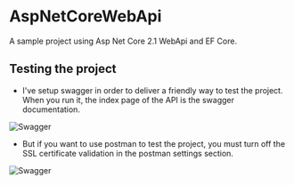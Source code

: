 # AspNetCoreWebApi
A sample project using Asp Net Core 2.1 WebApi and EF Core.

## Testing the project

- I've setup swagger in order to deliver a friendly way to test the project. When you run it, the index page of the API is the swagger documentation.

![Swagger](https://github.com/nmaia/AspNetCoreWebApi/blob/master/Docs/Images/Swagger.png)

- But if you want to use postman to test the project, you must turn off the SSL certificate validation in the postman settings section.

![Swagger](https://github.com/nmaia/AspNetCoreWebApi/blob/master/Docs/Images/postman.png)
